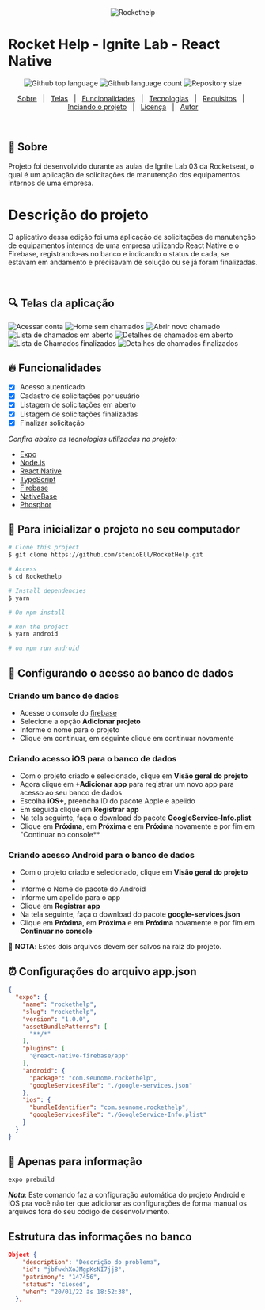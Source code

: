 <div align="center" id="top">
  <img src="./src/assets/telafinal.png" alt="Rockethelp" />
</div>
<h1 align="start">Rocket Help - Ignite Lab - React Native</h1>
<p align="center">
  <img alt="Github top language" src="./src/assets/language.png">

  <img alt="Github language count" src="./src/assets/n_linguagens.png">

  <img alt="Repository size" src="./src/assets/tamanho.png">

</p>
<p align="center">
  <a href="#apple-sobre">Sobre</a> &#xa0; | &#xa0;
  <a href="#-telas-das-aplica%C3%A7%C3%A3o">Telas</a> &#xa0; | &#xa0;
  <a href="#-funcionalidades">Funcionalidades</a> &#xa0; | &#xa0;
  <a href="#rocket-tecnologias">Tecnologias</a> &#xa0; | &#xa0;
  <a href="#white_check_mark-o-que-voc%C3%AA-precisa-para-clonar-este-projeto">Requisitos</a> &#xa0; | &#xa0;
  <a href="#checkered_flag-iniciando-o-projeto-em-seu-computador">Inciando o projeto</a> &#xa0; | &#xa0;
  <a href="#memo-licen%C3%A7a">Licença</a> &#xa0; | &#xa0;
  <a href="#-autor">Autor</a>
</p>
<br>

## :apple: Sobre ##

Projeto foi desenvolvido durante as aulas de Ignite Lab 03 da Rocketseat, o qual é um aplicação de solicitações de manutenção dos equipamentos internos de uma empresa.

# Descrição do projeto

 O aplicativo dessa edição foi uma aplicação de solicitações de manutenção de equipamentos internos de uma empresa utilizando React Native e o Firebase, registrando-as no banco e indicando o status de cada, se estavam em andamento e precisavam de solução ou se já foram finalizadas.

<br>

## 🔍 Telas da aplicação ##


<img src="./src/assets/Login.png" alt="Acessar conta" />  
<img src="./src/assets/Home_Sem_chamados.png" alt="Home sem chamados" />  
<img src="./src/assets/Nova_solicitação.png" alt="Abrir novo chamado" />  
<img src="./src/assets/Home_Chamados_em_andamento.png" alt="Lista de chamados em aberto" />  
<img src="./src/assets/Solicitação_Em_andamento.png" alt="Detalhes de chamados em aberto" />  
<img src="./src/assets/Home_Chamados_finalizados.png" alt="Lista de Chamados finalizados" />
<img src="./src/assets/Solicitação_Finalizada.png" alt="Detalhes de chamados finalizados" />

## 🔥 Funcionalidades ##

- [x] Acesso autenticado
- [x] Cadastro de solicitações por usuário
- [x] Listagem de solicitações em aberto
- [x] Listagem de solicitações finalizadas
- [x] Finalizar solicitação

_Confira abaixo as tecnologias utilizadas no projeto:_

- [Expo](https://expo.io/)
- [Node.js](https://nodejs.org/en/)
- [React Native](https://reactnative.dev/)
- [TypeScript](https://www.typescriptlang.org/)
- [Firebase](https://www.firebase.google.com/)
- [NativeBase](https://nativebase.io/)
- [Phosphor](https://phosphoricons.com/)
## :checkered_flag: Para inicializar o projeto no seu computador ##

```bash
# Clone this project
$ git clone https://github.com/stenioEll/RocketHelp.git

# Access
$ cd Rockethelp

# Install dependencies
$ yarn

# Ou npm install

# Run the project
$ yarn android

# ou npm run android
```

## :monkey: Configurando o acesso ao banco de dados ##

### Criando um banco de dados

- Acesse o console do [firebase](https://console.firebase.google.com/)
- Selecione a opção **Adicionar projeto**
- Informe o nome para o projeto
- Clique em continuar, em seguinte clique em continuar novamente

### Criando acesso iOS para o banco de dados

- Com o projeto criado e selecionado, clique em **Visão geral do projeto**
- Agora clique em **+Adicionar app** para registrar um novo app para acesso ao seu banco de dados
- Escolha **iOS+**, preencha ID do pacote Apple e apelido
- Em seguida clique em **Registrar app**
- Na tela seguinte, faça o download do pacote **GoogleService-Info.plist**
- Clique em **Próxima**, em **Próxima** e em **Próxima** novamente e por fim em "Continuar no console**
  
### Criando acesso Android para o banco de dados

- Com o projeto criado e selecionado, clique em **Visão geral do projeto**
-
- Informe o Nome do pacote do Android
- Informe um apelido para o app
- Clique em **Registrar app**
- Na tela seguinte, faça o download do pacote **google-services.json**
- Clique em **Próxima**, em **Próxima** e em **Próxima** novamente e por fim em **Continuar no console**

🦇 **NOTA**: Estes dois arquivos devem ser salvos na raiz do projeto.

## ⏰ Configurações do arquivo app.json ##

```json
{
  "expo": {
    "name": "rockethelp",
    "slug": "rockethelp",
    "version": "1.0.0",
    "assetBundlePatterns": [
      "**/*"
    ],
    "plugins": [
      "@react-native-firebase/app"
    ],
    "android": {
      "package": "com.seunome.rockethelp",
      "googleServicesFile": "./google-services.json"
    },
    "ios": {
      "bundleIdentifier": "com.seunome.rockethelp",
      "googleServicesFile": "./GoogleService-Info.plist"
    }
  }
}
```

## 🔺 Apenas para informação ##

```bash
expo prebuild
```

**_Nota_**: Este comando faz a configuração automática do projeto Android e iOS pra você não ter que adicionar as configurações de forma manual os arquivos fora do seu código de desenvolvimento.

## Estrutura das informações no banco ##

```json
Object {
    "description": "Descrição do problema",
    "id": "jbfwxhXoJMgpKsNI7jj8",
    "patrimony": "147456",
    "status": "closed",
    "when": "20/01/22 às 18:52:38",
  },

```


